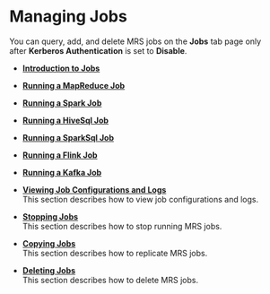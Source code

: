 # Managing Jobs<a name="EN-US_TOPIC_0125375324"></a>

You can query, add, and delete MRS jobs on the  **Jobs** tab page only after **Kerberos Authentication** is set to **Disable**.

-   **[Introduction to Jobs](introduction-to-jobs.md)**  

-   **[Running a MapReduce Job](running-a-mapreduce-job.md)**  

-   **[Running a Spark Job](running-a-spark-job.md)**  

-   **[Running a HiveSql Job](running-a-hivesql-job.md)**  

-   **[Running a SparkSql Job](running-a-sparksql-job.md)**  

-   **[Running a Flink Job](running-a-flink-job.md)**  

-   **[Running a Kafka Job](running-a-kafka-job.md)**  

-   **[Viewing Job Configurations and Logs](viewing-job-configurations-and-logs.md)**  
This section describes how to view job configurations and logs.
-   **[Stopping Jobs](stopping-jobs.md)**  
This section describes how to stop running MRS jobs.
-   **[Copying Jobs](copying-jobs.md)**  
This section describes how to replicate MRS jobs.
-   **[Deleting Jobs](deleting-jobs.md)**  
This section describes how to delete MRS jobs.

